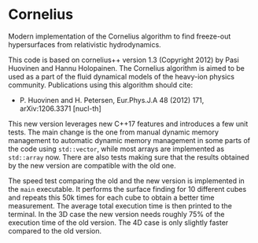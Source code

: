 # Cornelius
Modern implementation of the Cornelius algorithm to find freeze-out hypersurfaces from relativistic hydrodynamics.

This code is based on cornelius++ version 1.3 (Copyright 2012) by Pasi Huovinen and Hannu Holopainen.
The Cornelius algorithm is aimed to be used as a part of the fluid dynamical models of the heavy-ion physics community.
Publications using this algorithm should cite:
 * P. Huovinen and H. Petersen, Eur.Phys.J.A 48 (2012) 171, arXiv:1206.3371 [nucl-th]

This new version leverages new C++17 features and introduces a few unit tests.
The main change is the one from manual dynamic memory management to automatic 
dynamic memory management in some parts of the code using `std::vector`, while 
most arrays are implemented as `std::array` now.
There are also tests making sure that the results obtained by the new version 
are compatible with the old one.

The speed test comparing the old and the new version is implemented in the `main`
executable. It performs the surface finding for 10 different cubes and repeats 
this 50k times for each cube to obtain a better time measurement. 
The average total execution time is then printed to the terminal.
In the 3D case the new version needs roughly 75% of the execution time of the old
version. The 4D case is only slightly faster compared to the old version.